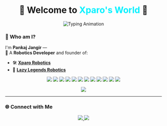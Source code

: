 <!-- Cyberpunk-style Profile README -->
<h1 align="center">
🚀 Welcome to <span style="color:#00f1ff;">Xparo's World</span> 👋
</h1>

<div align="center">
  <img src="https://readme-typing-svg.herokuapp.com?font=Orbitron&size=35&duration=3000&color=00f1ff&center=true&vCenter=true&width=700&height=80&lines=🚀+Faster+GPT+response+with+Xparo;🤖+run+AI+brain+offline;⚙️+fully+customizable+AI+brain;🌌+Explore+Intelligent+robots" alt="Typing Animation">
</div>


### 🧠 **Who am I?**

I'm **Pankaj Jangir** —  
🚀 A **Robotics Developer** and founder of:  
- 🛠️ **[Xparo Robotics](https://xparo.me)**  
- 🤖 **[Lazy Legends Robotics](https://lazy-legends-robotics.azurewebsites.net/)**  

<p align="center">
  <img src="https://img.shields.io/badge/Robotics-ROS2-00f1f?style=flat-square&logo=ros&logoColor=white"/>
  <img src="https://img.shields.io/badge/DevOps-Docker-0078D4?style=flat-square&logo=docker&logoColor=white"/>
  <img src="https://img.shields.io/badge/Mapping-SLAM-green?style=flat-square&logo=mapbox&logoColor=white"/>
  <img src="https://img.shields.io/badge/Computer_Vision-OpenCV-blue?style=flat-square&logo=opencv&logoColor=white"/>
  <img src="https://img.shields.io/badge/AI-Python-306998?style=flat-square&logo=python&logoColor=white"/>
  <img src="https://img.shields.io/badge/UI-Kivy-00b140?style=flat-square&logo=kivy&logoColor=white"/>
  <img src="https://img.shields.io/badge/ML-TensorFlow-orange?style=flat-square&logo=tensorflow&logoColor=white"/>
  <img src="https://img.shields.io/badge/Deep_Learning-Keras-D00000?style=flat-square&logo=keras&logoColor=white"/>
  <img src="https://img.shields.io/badge/Data_Analysis-Pandas-150458?style=flat-square&logo=pandas&logoColor=white"/>
  <img src="https://img.shields.io/badge/Navigation-Nav2_Stack-blueviolet?style=flat-square&logo=compass&logoColor=white"/>
  <img src="https://img.shields.io/badge/Web-Django-092E20?style=flat-square&logo=django&logoColor=white"/>
  <img src="https://img.shields.io/badge/UI-shadcn-007acc?style=flat-square&logo=shadcn&logoColor=white"/>
</p>

<p align="center">
  <img src="https://github-readme-streak-stats.herokuapp.com/?user=lazyxcientist&theme=tokyonight"/>
</p>


---

### 🌐 **Connect with Me**  

<p align="center">
  <a href="https://www.linkedin.com/in/pankaj-jangir-xp/" target="_blank">
    <img src="https://img.shields.io/badge/LinkedIn-%230077B5.svg?style=for-the-badge&logo=linkedin&logoColor=white"/>
  </a>
  <a href="https://xparo.me/aboutme" target="_blank">
    <img src="https://img.shields.io/badge/Website-%23000000.svg?style=for-the-badge&logo=firefox&logoColor=white"/>
  </a>
</p>

